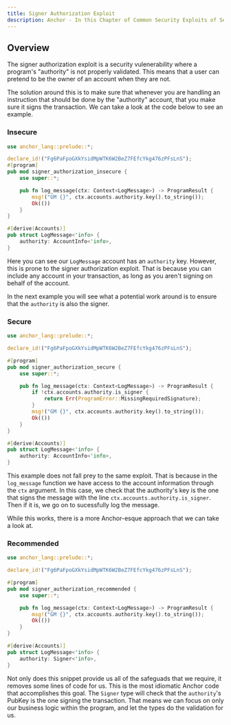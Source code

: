 ```yaml
---
title: Signer Authorization Exploit
description: Anchor - In this Chapter of Common Security Exploits of Sealevel, or Sealevel Attacks, we do a deep dive on how malicious actors can try to spoof Signer Authorization to exploit your program.
---
```

## Overview
The signer authorization exploit is a security vulenerability where a program's "authority" is not properly validated.
This means that a user can pretend to be the owner of an account when they are not.


The solution around this is to make sure that whenever you are handling an instruction that should be done by the "authority" account, that you make sure it signs the transaction.
We can take a look at the code below to see an example.

### Insecure

```rust
use anchor_lang::prelude::*;

declare_id!("Fg6PaFpoGXkYsidMpWTK6W2BeZ7FEfcYkg476zPFsLnS");
#[program]
pub mod signer_authorization_insecure {
    use super::*;

    pub fn log_message(ctx: Context<LogMessage>) -> ProgramResult {
        msg!("GM {}", ctx.accounts.authority.key().to_string());
        Ok(())
    }
}

#[derive(Accounts)]
pub struct LogMessage<'info> {
    authority: AccountInfo<'info>,
}
```

Here you can see our `LogMessage` account has an `authority` key.
However, this is prone to the signer authorization exploit.
That is because you can include any account in your transaction, as long as you aren't signing on behalf of the account.


In the next example you will see what a potential work around is to ensure that the `authority` is also the signer.

### Secure
```rust
use anchor_lang::prelude::*;

declare_id!("Fg6PaFpoGXkYsidMpWTK6W2BeZ7FEfcYkg476zPFsLnS");

#[program]
pub mod signer_authorization_secure {
    use super::*;

    pub fn log_message(ctx: Context<LogMessage>) -> ProgramResult {
        if !ctx.accounts.authority.is_signer {
            return Err(ProgramError::MissingRequiredSignature);
        }
        msg!("GM {}", ctx.accounts.authority.key().to_string());
        Ok(())
    }
}

#[derive(Accounts)]
pub struct LogMessage<'info> {
    authority: AccountInfo<'info>,
}
```
This example does not fall prey to the same exploit.
That is because in the `log_message` function we have access to the account information through the `ctx` argument.
In this case, we check that the authority's key is the one that signs the message with the line `ctx.accounts.authority.is_signer`.
Then if it is, we go on to sucessfully log the message.


While this works, there is a more Anchor-esque approach that we can take a look at.

### Recommended
```rust
use anchor_lang::prelude::*;

declare_id!("Fg6PaFpoGXkYsidMpWTK6W2BeZ7FEfcYkg476zPFsLnS");

#[program]
pub mod signer_authorization_recommended {
    use super::*;

    pub fn log_message(ctx: Context<LogMessage>) -> ProgramResult {
        msg!("GM {}", ctx.accounts.authority.key().to_string());
        Ok(())
    }
}

#[derive(Accounts)]
pub struct LogMessage<'info> {
    authority: Signer<'info>,
}
```
Not only does this snippet provide us all of the safeguads that we require, it removes some lines of code for us.
This is the most idiomatic Anchor code that accomplishes this goal.
The `Signer` type will check that the `authority`'s PubKey is the one signing the transaction.
That means we can focus on only our business logic within the program, and let the types do the validation for us.

